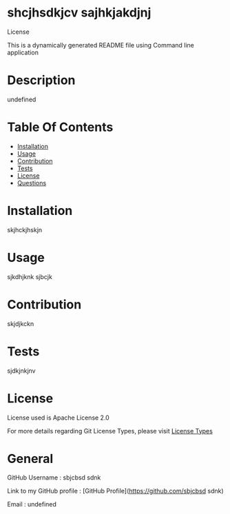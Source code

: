 
# shcjhsdkjcv sajhkjakdjnj
License

This is a dynamically generated README file using Command line application

# Description

undefined

# Table Of Contents

* [Installation](#Installation)
* [Usage](#Usage)
* [Contribution](#Contribution)
* [Tests](#Tests)
* [License](#License)
* [Questions](#General)

# Installation

skjhckjhskjn

# Usage

sjkdhjknk sjbcjk

# Contribution

skjdjkckn

# Tests
sjdkjnkjnv

# License

License used is Apache License 2.0

For more details regarding Git License Types, please visit [License Types](https://choosealicense.com/licenses/)

# General

GitHub Username : sbjcbsd sdnk

Link to my GitHub profile : [GitHub Profile](https://github.com/sbjcbsd sdnk)

Email : undefined
